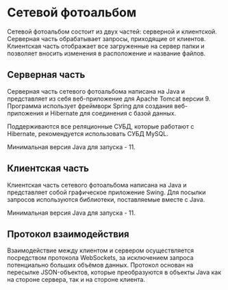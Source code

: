 # Сетевой фотоальбом

Сетевой фотоальбом состоит из двух частей: серверной и клиентской. Серверная часть 
обрабатывает запросы, приходящие от клиентов. Клиентская часть отображает все 
загруженные на сервер папки и позволяет вносить изменения в расположение и 
название файлов.

## Серверная часть

Серверная часть сетевого фотоальбома написана на Java и представляет из себя 
веб-приложение для Apache Tomcat версии 9. Программа использует фреймворк Spring
для создания веб-приложения и Hibernate для соединения с базой данных.

Поддерживаются все реляционные СУБД, которые работают с Hibernate, рекомендуется
использовать СУБД MySQL.

Минимальная версия Java для запуска - 11.

## Клиентская часть

Клиентская часть сетевого фотоальбома написана на Java и представляет собой
графическое приложение Swing. Для посылки запросов используются библиотеки,
поставляемые вместе с Java.

Минимальная версия Java для запуска - 11.

## Протокол взаимодействия

Взаимодействие между клиентом и сервером осуществляется посредством протокола
WebSockets, за исключением запроса потенциально больших объёмов данных. 
Протокол основан на пересылке JSON-объектов, которые преобразуются в объекты
Java как на стороне сервера, так и на стороне клиента.

